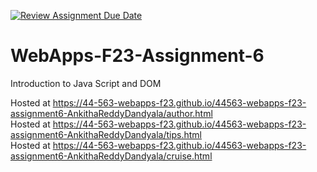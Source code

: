 [![Review Assignment Due Date](https://classroom.github.com/assets/deadline-readme-button-24ddc0f5d75046c5622901739e7c5dd533143b0c8e959d652212380cedb1ea36.svg)](https://classroom.github.com/a/b9NC0g7h)
# WebApps-F23-Assignment-6
Introduction to Java Script and DOM

Hosted at https://44-563-webapps-f23.github.io/44563-webapps-f23-assignment6-AnkithaReddyDandyala/author.html
<br>
Hosted at https://44-563-webapps-f23.github.io/44563-webapps-f23-assignment6-AnkithaReddyDandyala/tips.html
<br>
Hosted at https://44-563-webapps-f23.github.io/44563-webapps-f23-assignment6-AnkithaReddyDandyala/cruise.html
